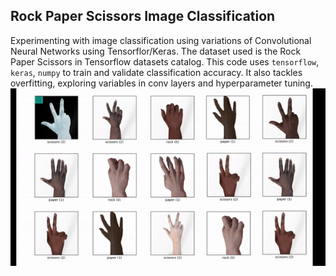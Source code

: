 ## Rock Paper Scissors Image Classification

Experimenting with image classification using variations of Convolutional Neural Networks using Tensorflor/Keras. The dataset used is the Rock Paper Scissors in Tensorflow datasets catalog. This code uses ```tensorflow```, ```keras```, ```numpy``` to train and validate classification accuracy. It also tackles overfitting, exploring variables in conv layers and hyperparameter tuning. 
                    ![](https://github.com/tanhata/Rock-Paper-Scissors-Image-Classification/blob/main/_rsp_imageclass.gif)


